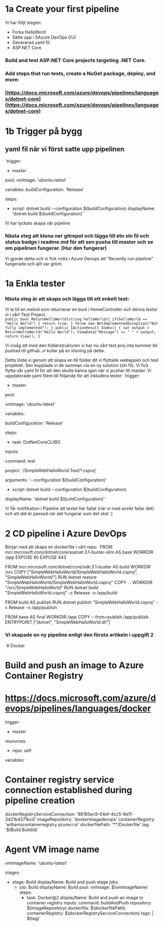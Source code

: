 # 1a Create your first pipeline

Vi har följt stegen:

-   Forka HelloWord
-   Sätta upp i SAzure DevOps GUI
-   Genererad yaml fil:  
 - ASP.NET Core

### [](https://github.com/PGBSNH19/blog-b08/blob/master/03.md#build-and-test-aspnet-core-projects-targeting-net-core)Build and test ASP.NET Core projects targeting .NET Core.

### [](https://github.com/PGBSNH19/blog-b08/blob/master/03.md#add-steps-that-run-tests-create-a-nuget-package-deploy-and-more)Add steps that run tests, create a NuGet package, deploy, and more:

### [](https://github.com/PGBSNH19/blog-b08/blob/master/03.md#httpsdocsmicrosoftcomazuredevopspipelineslanguagesdotnet-core)[https://docs.microsoft.com/azure/devops/pipelines/languages/dotnet-core](https://docs.microsoft.com/azure/devops/pipelines/languages/dotnet-core)

# 1b Trigger på bygg
## yaml fil när vi först satte upp pipelinen

`trigger:

-   master

pool: vmImage: 'ubuntu-latest'

variables: buildConfiguration: 'Release'

steps:

-   script: dotnet build --configuration $(buildConfiguration) displayName: 'dotnet build $(buildConfiguration)'` 
    
Vi har lyckats skapa vår pipeline
    

### Nästa steg att klona ner gitrepot och lägga till etn sln fil och status badge i readme.md för att sen pusha till master och se om pipelinen fungerar. (Hur den fungerar)

Vi gjorde detta och vi fick notis i Azure Devops att "Recently run pipeline" fungerade och allt var grönt.


# 1a Enkla tester
### Nästa steg är att skapa och lägga till ett enkelt test:

Vi la till en metod som returnerar en bool i HomeController och denna testar vi i vårt Test Project.  
    `public bool ReturnHelloWorld(string helloWorld){ if(helloWorld == "Hello World") { return true; } throw new NotImplementedException("Not fully implemented"); } public IActionResult Index() { var output = ReturnHelloWorld("Hello World"); ViewData["Message"] += " " + output; return View(); }`

Vi insåg att med den folderstrukturen vi har nu vårt test proj inte kommer bli pushad till github..vi kollar på en lösning på detta.

Detta löste vi genom att skapa en till folder dit vi flyttade webappen och test projektet. Sen kopplade vi de samman via en ny solution (sln fil).
Vi fick flytta vår yaml fil för att den skulle känna igen när vi pushar till master.
Vi uppdaterade yaml filem till följande för att inkludera tester:
`trigger:

- master

pool:

vmImage: 'ubuntu-latest'

variables:

buildConfiguration: 'Release'

steps:

- task: DotNetCoreCLI@2

inputs:

command: test

project: '/SimpleWebHalloWorld.Test/*.csproj'

arguments: '--configuration $(buildConfiguration)'

- script: dotnet build --configuration $(buildConfiguration)

displayName: 'dotnet build $(buildConfiguration)'`

Vi får notifikation i Pipeline att testet har failat (när vi med avsikt failar det) och att det är passed när det fungerar som det ska! :)


# 2 CD pipeline i Azure DevOps

Börjar med att skapa en dockerfile i vårt repo:
`FROM mcr.microsoft.com/dotnet/core/aspnet:3.1-buster-slim AS base
WORKDIR /app
EXPOSE 80
EXPOSE 443

FROM mcr.microsoft.com/dotnet/core/sdk:3.1-buster AS build
WORKDIR /src
COPY ["SimpleWebHalloWorld/SimpleWebHalloWorld.csproj", "SimpleWebHalloWorld/"]
RUN dotnet restore "SimpleWebHalloWorld/SimpleWebHalloWorld.csproj"
COPY . .
WORKDIR "/src/SimpleWebHalloWorld"
RUN dotnet build "SimpleWebHalloWorld.csproj" -c Release -o /app/build

FROM build AS publish
RUN dotnet publish "SimpleWebHalloWorld.csproj" -c Release -o /app/publish

FROM base AS final
WORKDIR /app
COPY --from=publish /app/publish .
ENTRYPOINT ["dotnet", "SimpleWebHalloWorld.dll"]`


### Vi skapade en ny pipeline enligt den första artikeln i uppgift 2

`# Docker
# Build and push an image to Azure Container Registry
# https://docs.microsoft.com/azure/devops/pipelines/languages/docker

trigger:
- master

resources:
- repo: self

variables:
  # Container registry service connection established during pipeline creation
  dockerRegistryServiceConnection: '86165ec9-04ef-4cc5-8e11-3421b4371bc0'
  imageRepository: 'dockerimagedevops'
  containerRegistry: 'williamscontainerregistry.azurecr.io'
  dockerfilePath: '**/Dockerfile'
  tag: '$(Build.BuildId)'

  # Agent VM image name
  vmImageName: 'ubuntu-latest'

stages:
- stage: Build
  displayName: Build and push stage
  jobs:
  - job: Build
    displayName: Build
    pool:
      vmImage: $(vmImageName)
    steps:
    - task: Docker@2
      displayName: Build and push an image to container registry
      inputs:
        command: buildAndPush
        repository: $(imageRepository)
        dockerfile: $(dockerfilePath)
        containerRegistry: $(dockerRegistryServiceConnection)
        tags: |
          $(tag)`
